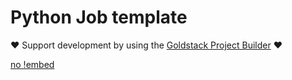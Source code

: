 # Python Job template

❤️ Support development by using the [Goldstack Project Builder](https://goldstack.party) ❤️

[no !embed](../../../docs/docs/templates/lambda-python-job/index.md)
